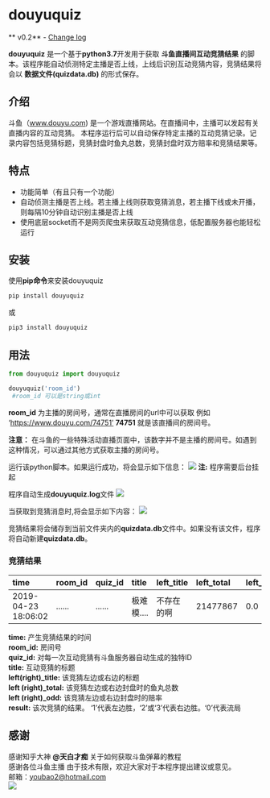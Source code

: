 # douyuquiz

** v0.2** - [Change log](CHANGELOG.md)

**douyuquiz** 是一个基于**python3.7**开发用于获取 **斗鱼直播间互动竞猜结果** 的脚本。该程序能自动侦测特定主播是否上线，上线后识别互动竞猜内容，竞猜结果将会以 **数据文件(quizdata.db)** 的形式保存。

## 介绍
斗鱼（www.douyu.com) 是一个游戏直播网站。在直播间中，主播可以发起有关直播内容的互动竞猜。
本程序运行后可以自动保存特定主播的互动竞猜记录。记录内容包括竞猜标题，竞猜封盘时鱼丸总数，竞猜封盘时双方赔率和竞猜结果等。


## 特点
* 功能简单（有且只有一个功能）
* 自动侦测主播是否上线。若主播上线则获取竞猜消息，若主播下线或未开播，则每隔10分钟自动识别主播是否上线
* 使用底层socket而不是网页爬虫来获取互动竞猜信息，低配置服务器也能轻松运行

## 安装

使用**pip命令**来安装douyuquiz

```bash
pip install douyuquiz
```
或
```bash
pip3 install douyuquiz
```

## 用法

```python
from douyuquiz import douyuquiz

douyuquiz('room_id')
 #room_id 可以是string或int
```
**room_id** 为主播的房间号，通常在直播房间的url中可以获取  例如 ‘https://www.douyu.com/74751’ **74751** 就是该直播间的房间号。  

**注意：** 在斗鱼的一些特殊活动直播页面中，该数字并不是主播的房间号。如遇到这种情况，可以通过其他方式获取主播的房间号。

运行该python脚本。如果运行成功，将会显示如下信息：
![](https://ws3.sinaimg.cn/large/006tNc79gy1g2d1ocxca7g30qa0d4jtf.gif)
**注:** 程序需要后台挂起  

程序自动生成**douyuquiz.log**文件
![](https://ws3.sinaimg.cn/large/006tNc79gy1g2d04chcz2j31tc08agov.jpg)

当获取到竞猜消息时,将会显示如下内容：
![](https://ws2.sinaimg.cn/large/006tNc79gy1g2d1ec48ixg30r20fn40v.gif)

竞猜结果将会储存到当前文件夹内的**quizdata.db**文件中。如果没有该文件，程序将自动新建**quizdata.db**。

### 竞猜结果

|time|room_id|quiz_id|title|left_title|left_total|left_odd|right_title|right_total|right_odd|result|
|:-|:-|:-|:-|:-|:-|:-|:-|:-|:-|:-|
|2019-04-23 18:06:02|......|......|极难模....|不存在的啊|21477867|0.0|可以|1762690|9.9|1

**time:** 产生竞猜结果的时间  
**room_id:** 房间号  
**quiz_id:** 对每一次互动竞猜有斗鱼服务器自动生成的独特ID  
**title:** 互动竞猜的标题  
**left(right)_title:** 该竞猜左边或右边的标题  
**left (right)_total:** 该竞猜左边或右边封盘时的鱼丸总数  
**left (right)_odd:** 该竞猜左边或右边封盘时的赔率  
**result:** 该次竞猜的结果。 ‘1’代表左边胜，‘2’或‘3’代表右边胜。‘0’代表流局

## 感谢

感谢知乎大神 **@天白才痴** 关于如何获取斗鱼弹幕的教程  
感谢各位斗鱼主播
由于技术有限，欢迎大家对于本程序提出建议或意见。  
邮箱：youbao2@hotmail.com  
![](https://ws2.sinaimg.cn/large/006tNc79gy1g2d2wykjwzg30h609mkjm.gif)

